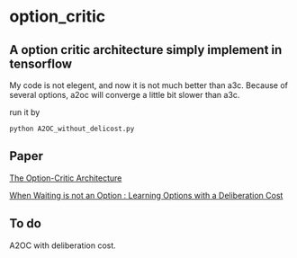 # option_critic

## A option critic architecture simply implement in tensorflow

My code is not elegent, and now it is not much better than a3c. Because of several options, a2oc will converge a little bit slower than a3c.

run it by 
```
python A2OC_without_delicost.py
```
## Paper

[The Option-Critic Architecture](https://arxiv.org/abs/1609.05140)

[When Waiting is not an Option : Learning Options with a Deliberation Cost](https://arxiv.org/abs/1709.04571)

## To do

A2OC with deliberation cost.
